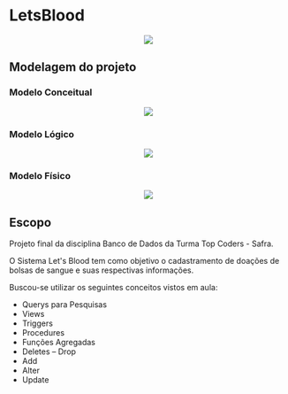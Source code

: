 # LetsBlood</br>
<p align="center">
  <img src="https://github.com/sathyagimenes/LetsBlood/blob/main/logo.png"/>
</p>

## Modelagem do projeto</br>
### Modelo Conceitual</br>
<p align="center">
  <img src="https://github.com/sathyagimenes/LetsBlood/blob/main/Modelagem_conceitual.jpg"/>
</p>

### Modelo Lógico</br>
<p align="center">
  <img src="https://github.com/sathyagimenes/LetsBlood/blob/main/Modelagem_logica.png"/>
</p>

### Modelo Físico</br>
<p align="center">
  <img src="https://github.com/sathyagimenes/LetsBlood/blob/main/Modelagem_fisica.png"/>
</p>

## Escopo</br>

Projeto final da disciplina Banco de Dados da Turma Top Coders - Safra. </p>
O Sistema Let's Blood tem como objetivo o cadastramento de doações de bolsas de sangue e suas respectivas informações.

Buscou-se utilizar os seguintes conceitos vistos em aula:
- Querys para Pesquisas
- Views
- Triggers
- Procedures
- Funções Agregadas
- Deletes – Drop
- Add
- Alter
- Update

